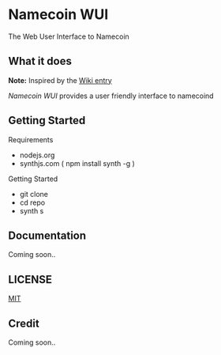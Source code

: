 # Namecoin WUI

The Web User Interface to Namecoin

## What it does

**Note:** Inspired by the [Wiki
entry](https://wiki.namecoin.info/index.php?title=Namecoin_WUI)

_Namecoin WUI_ provides a user friendly interface to namecoind

## Getting Started

Requirements

- nodejs.org
- synthjs.com ( npm install synth -g )

Getting Started

- git clone <repo>
- cd repo
- synth s

## Documentation

Coming soon..

## LICENSE

[MIT](https://github.com/ssr1ram/namecoin-wui/blob/master/LICENSE)

## Credit

Coming soon..

